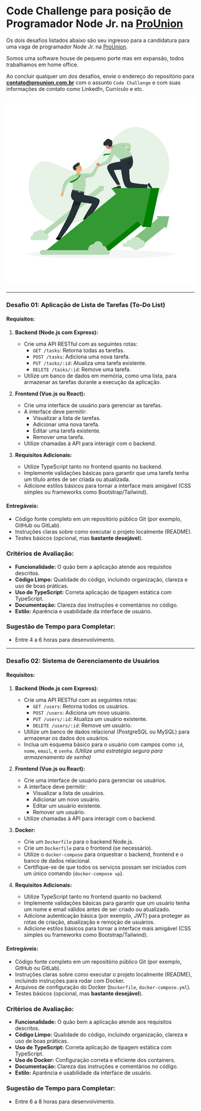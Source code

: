 # Code Challenge para posição de Programador Node Jr. na [ProUnion](https://prounion.com.br)

Os dois desafios listados abaixo são seu ingresso para a candidatura para uma vaga de programador Node Jr. na [ProUnion](https://prounion.com.br).

Somos uma software house de pequeno porte mas em expansão, todos trabalhamos em home office.

Ao concluir qualquer um dos desafios, envie o endereço do repositório para **contato@prounion.com.br** com o assunto `Code Challenge` e com suas informações de contato como LinkedIn, Currículo e etc.

<p align="center">
  <img src="./img.svg" />
</p>

---

### Desafio 01: Aplicação de Lista de Tarefas (To-Do List)

#### Requisitos:

1. **Backend (Node.js com Express):**

   - Crie uma API RESTful com as seguintes rotas:
     - `GET /tasks`: Retorna todas as tarefas.
     - `POST /tasks`: Adiciona uma nova tarefa.
     - `PUT /tasks/:id`: Atualiza uma tarefa existente.
     - `DELETE /tasks/:id`: Remove uma tarefa.
   - Utilize um banco de dados em memória, como uma lista, para armazenar as tarefas durante a execução da aplicação.

2. **Frontend (Vue.js ou React):**

   - Crie uma interface de usuário para gerenciar as tarefas.
   - A interface deve permitir:
     - Visualizar a lista de tarefas.
     - Adicionar uma nova tarefa.
     - Editar uma tarefa existente.
     - Remover uma tarefa.
   - Utilize chamadas à API para interagir com o backend.

3. **Requisitos Adicionais:**
   - Utilize TypeScript tanto no frontend quanto no backend.
   - Implemente validações básicas para garantir que uma tarefa tenha um título antes de ser criada ou atualizada.
   - Adicione estilos básicos para tornar a interface mais amigável (CSS simples ou frameworks como Bootstrap/Tailwind).

#### Entregáveis:

- Código fonte completo em um repositório público Git (por exemplo, GitHub ou GitLab).
- Instruções claras sobre como executar o projeto localmente (README).
- Testes básicos (opcional, mas **bastante desejável**).

### Critérios de Avaliação:

- **Funcionalidade:** O quão bem a aplicação atende aos requisitos descritos.
- **Código Limpo:** Qualidade do código, incluindo organização, clareza e uso de boas práticas.
- **Uso de TypeScript:** Correta aplicação de tipagem estática com TypeScript.
- **Documentação:** Clareza das instruções e comentários no código.
- **Estilo:** Aparência e usabilidade da interface de usuário.

### Sugestão de Tempo para Completar:

- Entre 4 a 6 horas para desenvolvimento.

---

### Desafio 02: Sistema de Gerenciamento de Usuários

#### Requisitos:

1. **Backend (Node.js com Express):**

   - Crie uma API RESTful com as seguintes rotas:
     - `GET /users`: Retorna todos os usuários.
     - `POST /users`: Adiciona um novo usuário.
     - `PUT /users/:id`: Atualiza um usuário existente.
     - `DELETE /users/:id`: Remove um usuário.
   - Utilize um banco de dados relacional (PostgreSQL ou MySQL) para armazenar os dados dos usuários.
   - Inclua um esquema básico para o usuário com campos como `id`, `nome`, `email`, e `senha`. _(Utilize uma estratégia segura para armazenamento de senha)_

2. **Frontend (Vue.js ou React):**

   - Crie uma interface de usuário para gerenciar os usuários.
   - A interface deve permitir:
     - Visualizar a lista de usuários.
     - Adicionar um novo usuário.
     - Editar um usuário existente.
     - Remover um usuário.
   - Utilize chamadas à API para interagir com o backend.

3. **Docker:**

   - Crie um `Dockerfile` para o backend Node.js.
   - Crie um `Dockerfile` para o frontend (se necessário).
   - Utilize o `docker-compose` para orquestrar o backend, frontend e o banco de dados relacional.
   - Certifique-se de que todos os serviços possam ser iniciados com um único comando (`docker-compose up`).

4. **Requisitos Adicionais:**
   - Utilize TypeScript tanto no frontend quanto no backend.
   - Implemente validações básicas para garantir que um usuário tenha um nome e email válidos antes de ser criado ou atualizado.
   - Adicione autenticação básica (por exemplo, JWT) para proteger as rotas de criação, atualização e remoção de usuários.
   - Adicione estilos básicos para tornar a interface mais amigável (CSS simples ou frameworks como Bootstrap/Tailwind).

#### Entregáveis:

- Código fonte completo em um repositório público Git (por exemplo, GitHub ou GitLab).
- Instruções claras sobre como executar o projeto localmente (README), incluindo instruções para rodar com Docker.
- Arquivos de configuração do Docker (`Dockerfile`, `docker-compose.yml`).
- Testes básicos (opcional, mas **bastante desejável**).

### Critérios de Avaliação:

- **Funcionalidade:** O quão bem a aplicação atende aos requisitos descritos.
- **Código Limpo:** Qualidade do código, incluindo organização, clareza e uso de boas práticas.
- **Uso de TypeScript:** Correta aplicação de tipagem estática com TypeScript.
- **Uso de Docker:** Configuração correta e eficiente dos containers.
- **Documentação:** Clareza das instruções e comentários no código.
- **Estilo:** Aparência e usabilidade da interface de usuário.

### Sugestão de Tempo para Completar:

- Entre 6 a 8 horas para desenvolvimento.
